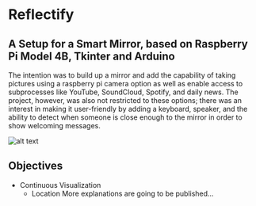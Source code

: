 # Reflectify
## A Setup for a Smart Mirror, based on Raspberry Pi Model 4B, Tkinter and Arduino
The intention was to build up a mirror and add the capability of taking pictures using a raspberry pi camera option as well as enable access to subprocesses like YouTube, SoundCloud, Spotify, and daily news. The project, however, was also not restricted to these options; there was an interest in making it user-friendly by adding a keyboard, speaker, and the ability to detect when someone is close enough to the mirror in order to show welcoming messages.

![alt text](https://github.com/sparklingPusher/Reflectify/blob/main/Images/Full_Setup_Front.jpg)

## Objectives
* Continuous Visualization
    * Location
More explanations are going to be published...
